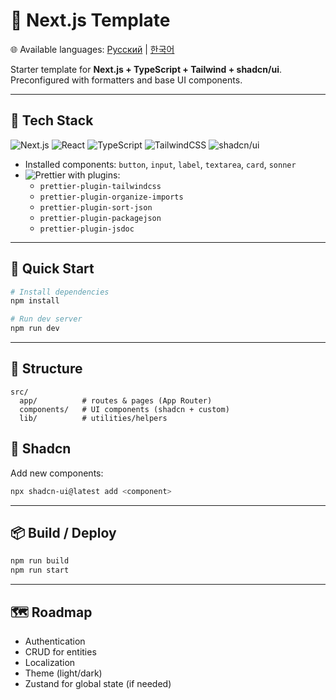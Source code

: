 # 🚀 Next.js Template

🌐 Available languages: [Русский](./README.ru.md) | [한국어](./README.ko.md)

Starter template for **Next.js + TypeScript + Tailwind + shadcn/ui**.  
Preconfigured with formatters and base UI components.

---

## 🔧 Tech Stack

![Next.js](https://img.shields.io/badge/Next.js-14-black?logo=nextdotjs)
![React](https://img.shields.io/badge/React-18-20232a?logo=react)
![TypeScript](https://img.shields.io/badge/TypeScript-5-3178C6?logo=typescript&logoColor=white)
![TailwindCSS](https://img.shields.io/badge/TailwindCSS-3.4-38B2AC?logo=tailwindcss&logoColor=white)
![shadcn/ui](https://img.shields.io/badge/shadcn%2Fui-ready-000000?logo=radixui&logoColor=white)

- Installed components: `button`, `input`, `label`, `textarea`, `card`, `sonner`
- ![Prettier](https://img.shields.io/badge/Prettier-configured-F7B93E?logo=prettier&logoColor=000) with plugins:
  - `prettier-plugin-tailwindcss`
  - `prettier-plugin-organize-imports`
  - `prettier-plugin-sort-json`
  - `prettier-plugin-packagejson`
  - `prettier-plugin-jsdoc`

---

## 🚀 Quick Start

```bash
# Install dependencies
npm install

# Run dev server
npm run dev
```

---

## 📂 Structure

```
src/
  app/          # routes & pages (App Router)
  components/   # UI components (shadcn + custom)
  lib/          # utilities/helpers
```

## 🎨 Shadcn

Add new components:

```bash
npx shadcn-ui@latest add <component>
```

---

## 📦 Build / Deploy

```bash
npm run build
npm run start
```

---

## 🗺️ Roadmap

- Authentication
- CRUD for entities
- Localization
- Theme (light/dark)
- Zustand for global state (if needed)
